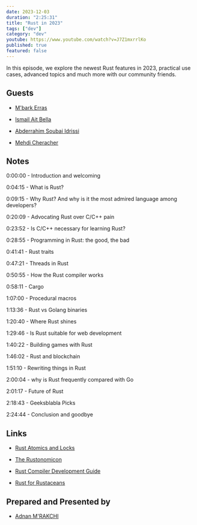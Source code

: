 ```yaml
---
date: 2023-12-03
duration: "2:25:31"
title: "Rust in 2023"
tags: ["dev"]
category: "dev"
youtube: https://www.youtube.com/watch?v=J7Z1mxrrlKo
published: true
featured: false
---
```


In this episode, we explore the newest Rust features in 2023, practical use cases, advanced topics and much more with our community friends.

## Guests

- [M'bark Erras](https://github.com/mathematikoi/)

- [Ismail Ait Bella](https://twitter.com/ABELLAISMAIL4)

- [Abderrahim Soubai Idrissi](https://www.soubai.me/)

- [Mehdi Cheracher](https://twitter.com/Mehdi_Cheracher)

## Notes

0:00:00 - Introduction and welcoming

0:04:15 - What is Rust?

0:09:15 - Why Rust? And why is it the most admired language among developers?

0:20:09 - Advocating Rust over C/C++ pain

0:23:52 - Is C/C++ necessary for learning Rust?

0:28:55 - Programming in Rust: the good, the bad

0:41:41 - Rust traits

0:47:21 - Threads in Rust

0:50:55 - How the Rust compiler works

0:58:11 - Cargo

1:07:00 - Procedural macros

1:13:36 - Rust vs Golang binaries

1:20:40 - Where Rust shines

1:29:46 - Is Rust suitable for web development

1:40:22 - Building games with Rust

1:46:02 - Rust and blockchain

1:51:10 - Rewriting things in Rust

2:00:04 - why is Rust frequently compared with Go

2:01:17 - Future of Rust

2:18:43 - Geeksblabla Picks

2:24:44 - Conclusion and goodbye

## Links

- [Rust Atomics and Locks](https://marabos.nl/atomics/)

- [The Rustonomicon](https://doc.rust-lang.org/stable/nomicon/)

- [Rust Compiler Development Guide](https://rustc-dev-guide.rust-lang.org/)

- [Rust for Rustaceans](https://rust-for-rustaceans.com/)

## Prepared and Presented by

- [Adnan M'RAKCHI](https://twitter.com/_admerra)
